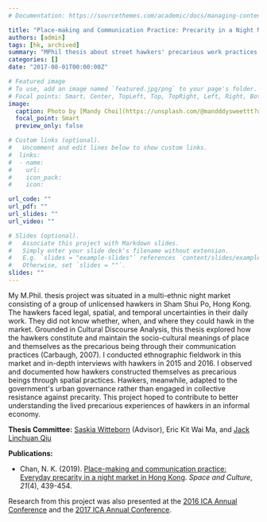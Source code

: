 ```yaml
---
# Documentation: https://sourcethemes.com/academic/docs/managing-content/

title: "Place-making and Communication Practice: Precarity in a Night Market in Hong Kong"
authors: [admin]
tags: [hk, archived]
summary: "MPhil thesis about street hawkers' precarious work practices in Hong Kong"
categories: []
date: "2017-08-01T00:00:00Z"

# Featured image
# To use, add an image named `featured.jpg/png` to your page's folder.
# Focal points: Smart, Center, TopLeft, Top, TopRight, Left, Right, BottomLeft, Bottom, BottomRight.
image: 
  caption: Photo by [Mandy Choi](https://unsplash.com/@mandddysweettt?utm_source=unsplash&utm_medium=referral&utm_content=creditCopyText) on [Unsplash](https://unsplash.com/)
  focal_point: Smart
  preview_only: false

# Custom links (optional).
#   Uncomment and edit lines below to show custom links.
#  links:
#  - name: 
#    url: 
#    icon_pack: 
#    icon: 

url_code: ""
url_pdf: ""
url_slides: ""
url_video: ""

# Slides (optional).
#   Associate this project with Markdown slides.
#   Simply enter your slide deck's filename without extension.
#   E.g. `slides = "example-slides"` references `content/slides/example-slides.md`.
#   Otherwise, set `slides = ""`.
slides: ""
---
```


My M.Phil. thesis project was situated in a multi-ethnic night market consisting of a group of unlicensed hawkers in Sham Shui Po, Hong Kong. The hawkers faced legal, spatial, and temporal uncertainties in their daily work. They did not know whether, when, and where they could hawk in the market. Grounded in Cultural Discourse Analysis, this thesis explored how the hawkers constitute and maintain the socio-cultural meanings of place and themselves as the precarious being through their communication practices (Carbaugh, 2007). I conducted ethnographic fieldwork in this market and in-depth interviews with hawkers in 2015 and 2016. I observed and documented how hawkers constructed themselves as precarious beings through spatial practices. Hawkers, meanwhile, adapted to the government's urban governance rather than engaged in collective resistance against precarity. This project hoped to contribute to better understanding the lived precarious experiences of hawkers in an informal economy. 

**Thesis Committee:** [Saskia Witteborn](http://www.com.cuhk.edu.hk/en-GB/people/teaching-staff/witteborn-saskia) (Advisor), Eric Kit Wai Ma, and [Jack Linchuan Qiu](http://www.com.cuhk.edu.hk/en-GB/people/teaching-staff/qiu-jack-l-c)

**Publications:** 

* Chan, N. K. (2019). [Place-making and communication practice: Everyday precarity in a night market in Hong Kong](https://journals.sagepub.com/doi/abs/10.1177/1206331217741085). *Space and Culture*, *21*(4), 439-454.

Research from this project was also presented at the [2016 ICA Annual Conference](https://convention2.allacademic.com/one/ica/ica16/) and the [2017 ICA Annual Conference](https://convention2.allacademic.com/one/ica/ica17/).
